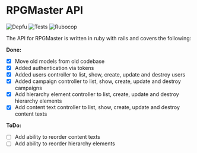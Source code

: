 # RPGMaster API

![Depfu](https://badges.depfu.com/badges/566158abd22388e1b9476df7036651dc/overview.svg)
![Tests](https://github.com/zaknafain/rpg-master-api/workflows/Tests/badge.svg?branch=master)
![Rubocop](https://github.com/zaknafain/rpg-master-api/workflows/Rubocop/badge.svg?branch=master)

The API for RPGMaster is written in ruby with rails and covers the following:

**Done:**

+ [x] Move old models from old codebase
+ [x] Added authentication via tokens
+ [x] Added users controller to list, show, create, update and destroy users
+ [x] Added campaign controller to list, show, create, update and destroy campaigns
+ [x] Add hierarchy element controller to list, create, update and destroy hierarchy elements
+ [x] Add content text controller to list, show, create, update and destroy content texts

**ToDo:**

+ [ ] Add ability to reorder content texts
+ [ ] Add ability to reorder hierarchy elements
